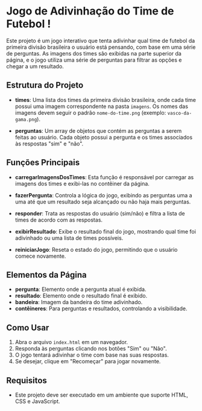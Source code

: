 # Jogo de Adivinhação do Time de Futebol !

Este projeto é um jogo interativo que tenta adivinhar qual time de futebol da primeira divisão brasileira o usuário está pensando, com base em uma série de perguntas. As imagens dos times são exibidas na parte superior da página, e o jogo utiliza uma série de perguntas para filtrar as opções e chegar a um resultado.

## Estrutura do Projeto

- **times**: Uma lista dos times da primeira divisão brasileira, onde cada time possui uma imagem correspondente na pasta `imagens`. Os nomes das imagens devem seguir o padrão `nome-do-time.png` (exemplo: `vasco-da-gama.png`).

- **perguntas**: Um array de objetos que contém as perguntas a serem feitas ao usuário. Cada objeto possui a pergunta e os times associados às respostas "sim" e "não".

## Funções Principais

- **carregarImagensDosTimes**: Esta função é responsável por carregar as imagens dos times e exibi-las no contêiner da página.

- **fazerPergunta**: Controla a lógica do jogo, exibindo as perguntas uma a uma até que um resultado seja alcançado ou não haja mais perguntas.

- **responder**: Trata as respostas do usuário (sim/não) e filtra a lista de times de acordo com as respostas.

- **exibirResultado**: Exibe o resultado final do jogo, mostrando qual time foi adivinhado ou uma lista de times possíveis.

- **reiniciarJogo**: Reseta o estado do jogo, permitindo que o usuário comece novamente.

## Elementos da Página

- **pergunta**: Elemento onde a pergunta atual é exibida.
- **resultado**: Elemento onde o resultado final é exibido.
- **bandeira**: Imagem da bandeira do time adivinhado.
- **contêineres**: Para perguntas e resultados, controlando a visibilidade.

## Como Usar

1. Abra o arquivo `index.html` em um navegador.
2. Responda às perguntas clicando nos botões "Sim" ou "Não".
3. O jogo tentará adivinhar o time com base nas suas respostas.
4. Se desejar, clique em "Recomeçar" para jogar novamente.

## Requisitos

- Este projeto deve ser executado em um ambiente que suporte HTML, CSS e JavaScript.
